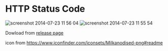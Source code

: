 HTTP Status Code
================

![screenshot 2014-07-23 11 56 04](https://cloud.githubusercontent.com/assets/128977/3679639/b41e2988-12a6-11e4-94ff-51cb27dc09fc.png)
![screenshot 2014-07-23 11 55 54](https://cloud.githubusercontent.com/assets/128977/3679640/b67f6084-12a6-11e4-9edd-07afd141f340.png)


Dowload from [release page](https://github.com/ilstar/http_status_code/releases)

icon from https://www.iconfinder.com/iconsets/Milkanodised-png#readme
